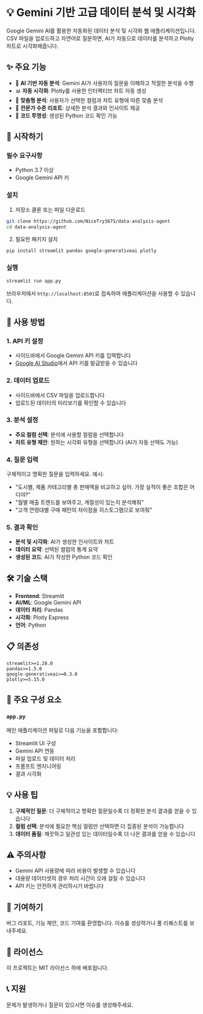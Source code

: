 # 💡 Gemini 기반 고급 데이터 분석 및 시각화

Google Gemini AI를 활용한 자동화된 데이터 분석 및 시각화 웹 애플리케이션입니다. CSV 파일을 업로드하고 자연어로 질문하면, AI가 자동으로 데이터를 분석하고 Plotly 차트로 시각화해줍니다.

## ✨ 주요 기능

- 🤖 **AI 기반 자동 분석**: Gemini AI가 사용자의 질문을 이해하고 적절한 분석을 수행
- 📊 **자동 시각화**: Plotly를 사용한 인터랙티브 차트 자동 생성
- 🎯 **맞춤형 분석**: 사용자가 선택한 컬럼과 차트 유형에 따른 맞춤 분석
- 📝 **전문가 수준 리포트**: 상세한 분석 결과와 인사이트 제공
- 🔧 **코드 투명성**: 생성된 Python 코드 확인 가능

## 🚀 시작하기

### 필수 요구사항

- Python 3.7 이상
- Google Gemini API 키

### 설치

1. 저장소 클론 또는 파일 다운로드
```bash
git clone https://github.com/NiceTry3675/data-analysis-agent
cd data-analysis-agent
```

2. 필요한 패키지 설치
```bash
pip install streamlit pandas google-generativeai plotly
```

### 실행

```bash
streamlit run app.py
```

브라우저에서 `http://localhost:8501`로 접속하여 애플리케이션을 사용할 수 있습니다.

## 📖 사용 방법

### 1. API 키 설정
- 사이드바에서 Google Gemini API 키를 입력합니다
- [Google AI Studio](https://makersuite.google.com/app/apikey)에서 API 키를 발급받을 수 있습니다

### 2. 데이터 업로드
- 사이드바에서 CSV 파일을 업로드합니다
- 업로드된 데이터의 미리보기를 확인할 수 있습니다

### 3. 분석 설정
- **주요 컬럼 선택**: 분석에 사용할 컬럼을 선택합니다
- **차트 유형 제안**: 원하는 시각화 유형을 선택합니다 (AI가 자동 선택도 가능)

### 4. 질문 입력
구체적이고 명확한 질문을 입력하세요. 예시:
- "도시별, 제품 카테고리별 총 판매액을 비교하고 싶어. 가장 실적이 좋은 조합은 어디야?"
- "월별 매출 트렌드를 보여주고, 계절성이 있는지 분석해줘"
- "고객 연령대별 구매 패턴의 차이점을 히스토그램으로 보여줘"

### 5. 결과 확인
- **분석 및 시각화**: AI가 생성한 인사이트와 차트
- **데이터 요약**: 선택된 컬럼의 통계 요약
- **생성된 코드**: AI가 작성한 Python 코드 확인

## 🛠️ 기술 스택

- **Frontend**: Streamlit
- **AI/ML**: Google Gemini API
- **데이터 처리**: Pandas
- **시각화**: Plotly Express
- **언어**: Python

## 📋 의존성

```
streamlit>=1.28.0
pandas>=1.5.0
google-generativeai>=0.3.0
plotly>=5.15.0
```

## 🔧 주요 구성 요소

### `app.py`
메인 애플리케이션 파일로 다음 기능을 포함합니다:
- Streamlit UI 구성
- Gemini API 연동
- 파일 업로드 및 데이터 처리
- 프롬프트 엔지니어링
- 결과 시각화

## 💡 사용 팁

1. **구체적인 질문**: 더 구체적이고 명확한 질문일수록 더 정확한 분석 결과를 얻을 수 있습니다
2. **컬럼 선택**: 분석에 필요한 핵심 컬럼만 선택하면 더 집중된 분석이 가능합니다
3. **데이터 품질**: 깨끗하고 일관성 있는 데이터일수록 더 나은 결과를 얻을 수 있습니다

## ⚠️ 주의사항

- Gemini API 사용량에 따라 비용이 발생할 수 있습니다
- 대용량 데이터셋의 경우 처리 시간이 오래 걸릴 수 있습니다
- API 키는 안전하게 관리하시기 바랍니다

## 🤝 기여하기

버그 리포트, 기능 제안, 코드 기여를 환영합니다. 이슈를 생성하거나 풀 리퀘스트를 보내주세요.

## 📄 라이선스

이 프로젝트는 MIT 라이선스 하에 배포됩니다.

## 📞 지원

문제가 발생하거나 질문이 있으시면 이슈를 생성해주세요. 
